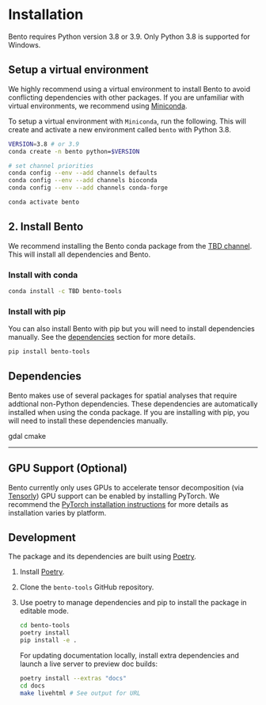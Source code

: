 # Installation
Bento requires Python version 3.8 or 3.9. Only Python 3.8 is supported for Windows.


## Setup a virtual environment
We highly recommend using a virtual environment to install Bento to avoid conflicting dependencies with other packages. If you are unfamiliar with virtual environments, we recommend using [Miniconda](https://docs.conda.io/en/latest/miniconda.html).

To setup a virtual environment with `Miniconda`, run the following. This will create and activate a new environment called `bento` with Python 3.8.

```bash
VERSION=3.8 # or 3.9
conda create -n bento python=$VERSION

# set channel priorities
conda config --env --add channels defaults
conda config --env --add channels bioconda
conda config --env --add channels conda-forge

conda activate bento
```
## 2. Install Bento

We recommend installing the Bento conda package from the [TBD channel](TBD). This will install all dependencies and Bento.

### Install with conda

```bash
conda install -c TBD bento-tools
```

### Install with pip

You can also install Bento with pip but you will need to install dependencies manually. See the [dependencies](#dependencies) section for more details.

```bash
pip install bento-tools
```

## Dependencies

Bento makes use of several packages for spatial analyses that require addtional non-Python dependencies. These dependencies are automatically installed when using the conda package. If you are installing with pip, you will need to install these dependencies manually.

gdal
cmake

---
## GPU Support (Optional)
Bento currently only uses GPUs to accelerate tensor decomposition (via [Tensorly](https://tensorly.org/stable/index.html)) GPU support can be enabled by installing PyTorch. We recommend the [PyTorch installation instructions](https://pytorch.org/get-started/locally/) for more details as installation varies by platform.


## Development
The package and its dependencies are built using [Poetry](https://python-poetry.org/).

1. Install [Poetry](https://python-poetry.org/).
2. Clone the `bento-tools` GitHub repository.
3. Use poetry to manage dependencies and pip to install the package in editable mode.

    ```bash
    cd bento-tools
    poetry install
    pip install -e .
    ```

    For updating documentation locally, install extra dependencies and launch a live server to preview doc builds:

    ```bash
    poetry install --extras "docs"
    cd docs
    make livehtml # See output for URL
    ```
